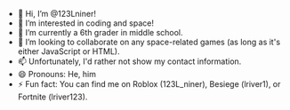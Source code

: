 - 👋 Hi, I’m @123Lniner!
- 👀 I’m interested in coding and space!
- 🌱 I’m currently a 6th grader in middle school.
- 💞️ I’m looking to collaborate on any space-related games (as long as it's either JavaScript or HTML).
- 📫 Unfortunately, I'd rather not show my contact information.
- 😄 Pronouns: He, him
- ⚡ Fun fact: You can find me on Roblox (123L_niner), Besiege (lriver1), or Fortnite (lriver123).

<!---
123Lniner/123Lniner is a ✨ special ✨ repository because its `README.md` (this file) appears on your GitHub profile.
You can click the Preview link to take a look at your changes.
--->
